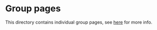 # Group pages

This directory contains individual group pages, see [here](../_resources/how-to-edit-a-group.md) for more info.